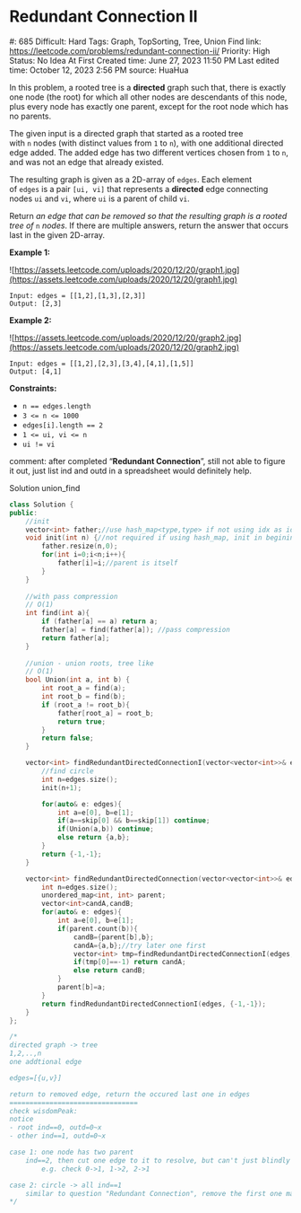 # Redundant Connection II

#: 685
Difficult: Hard
Tags: Graph, TopSorting, Tree, Union Find
link: https://leetcode.com/problems/redundant-connection-ii/
Priority: High
Status: No Idea At First
Created time: June 27, 2023 11:50 PM
Last edited time: October 12, 2023 2:56 PM
source: HuaHua

In this problem, a rooted tree is a **directed** graph such that, there is exactly one node (the root) for which all other nodes are descendants of this node, plus every node has exactly one parent, except for the root node which has no parents.

The given input is a directed graph that started as a rooted tree with `n` nodes (with distinct values from `1` to `n`), with one additional directed edge added. The added edge has two different vertices chosen from `1` to `n`, and was not an edge that already existed.

The resulting graph is given as a 2D-array of `edges`. Each element of `edges` is a pair `[ui, vi]` that represents a **directed** edge connecting nodes `ui` and `vi`, where `ui` is a parent of child `vi`.

Return *an edge that can be removed so that the resulting graph is a rooted tree of* `n` *nodes*. If there are multiple answers, return the answer that occurs last in the given 2D-array.

**Example 1:**

![https://assets.leetcode.com/uploads/2020/12/20/graph1.jpg](https://assets.leetcode.com/uploads/2020/12/20/graph1.jpg)

```
Input: edges = [[1,2],[1,3],[2,3]]
Output: [2,3]

```

**Example 2:**

![https://assets.leetcode.com/uploads/2020/12/20/graph2.jpg](https://assets.leetcode.com/uploads/2020/12/20/graph2.jpg)

```
Input: edges = [[1,2],[2,3],[3,4],[4,1],[1,5]]
Output: [4,1]

```

**Constraints:**

- `n == edges.length`
- `3 <= n <= 1000`
- `edges[i].length == 2`
- `1 <= ui, vi <= n`
- `ui != vi`

comment: after completed “****Redundant Connection****”, still not able to figure it out, just list ind and outd in a spreadsheet would definitely help.

Solution union_find

```cpp
class Solution {
public:
    //init
    vector<int> father;//use hash_map<type,type> if not using idx as identifier
    void init(int n) {//not required if using hash_map, init in begining of find()
        father.resize(n,0);
        for(int i=0;i<n;i++){
            father[i]=i;//parent is itself
        }
    }
    
    //with pass compression
    // O(1)
    int find(int a){
        if (father[a] == a) return a;
        father[a] = find(father[a]); //pass compression
        return father[a];
    }
    
    //union - union roots, tree like
    // O(1)
    bool Union(int a, int b) {
        int root_a = find(a);
        int root_b = find(b);
        if (root_a != root_b){
            father[root_a] = root_b;
            return true;
        }
        return false;
    }

    vector<int> findRedundantDirectedConnectionI(vector<vector<int>>& edges, vector<int> skip) {
        //find circle
        int n=edges.size();
        init(n+1);

        for(auto& e: edges){
            int a=e[0], b=e[1];
            if(a==skip[0] && b==skip[1]) continue;
            if(Union(a,b)) continue;
            else return {a,b};
        }
        return {-1,-1};
    }

    vector<int> findRedundantDirectedConnection(vector<vector<int>>& edges) {
        int n=edges.size();
        unordered_map<int, int> parent;
        vector<int>candA,candB;
        for(auto& e: edges){
            int a=e[0], b=e[1];
            if(parent.count(b)){
                candB={parent[b],b};
                candA={a,b};//try later one first
                vector<int> tmp=findRedundantDirectedConnectionI(edges,candA);
                if(tmp[0]==-1) return candA;
                else return candB;
            }
            parent[b]=a;
        }
        return findRedundantDirectedConnectionI(edges, {-1,-1});
    }
};

/*
directed graph -> tree
1,2,..,n
one addtional edge

edges=[{u,v}]

return to removed edge, return the occured last one in edges
================================
check wisdomPeak:
notice 
- root ind==0, outd=0~x
- other ind==1, outd=0~x

case 1: one node has two parent
    ind==2, then cut one edge to it to resolve, but can't just blindly cut any one
        e.g. check 0->1, 1->2, 2->1

case 2: circle -> all ind==1
    similar to question "Redundant Connection", remove the first one make it a circle by unionFind
*/
```